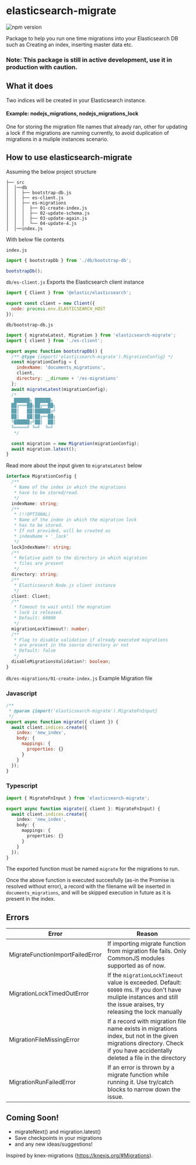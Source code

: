 # elasticsearch-migrate

![npm version](https://badge.fury.io/js/elasticsearch-migrate.svg)

Package to help you run one time migrations into your Elasticsearch DB such as Creating an index, inserting master data etc.

### Note: This package is still in active development, use it in production with caution.

## What it does

Two indices will be created in your Elasticsearch instance.

#### Example: nodejs_migrations, nodejs_migrations_lock


One for storing the migration file names that already ran, other for updating a lock if the migrations are running currently, to avoid duplication of migrations in a muliple instances scenario. 


## How to use elasticsearch-migrate

Assuming the below project structure
```
├── src
│  │──db
│  │  ├── bootstrap-db.js
│  │  ├── es-client.js
│  │  ├── es-migrations
│  │  │  ├── 01-create-index.js
│  │  │  ├── 02-update-schema.js
│  │  │  ├── 03-update-again.js
│  │  │  └── 04-update-4.js
│  │──index.js

```
With below file contents

`index.js`
```js
import { bootstrapDb } from './db/bootstrap-db';

bootstrapDb();
```
`db/es-client.js` Exports the Elasticsearch client instance
```js
import { Client } from '@elastic/elasticsearch';

export const client = new Client({
  node: process.env.ELASTICSEARCH_HOST
});
```

`db/bootstrap-db.js`
```js
import { migrateLatest, Migration } from 'elasticsearch-migrate';
import { client } from './es-client';

export async function bootstrapDb() {
  /** @type {import('elasticsearch-migrate').MigrationConfig} */
  const migrationConfig = {
    indexName: 'documents_migrations',
    client,
    directory: __dirname + '/es-migrations'
  };
  await migrateLatest(migrationConfig);
  /*
   ██████╗ ██████╗ 
  ██╔═══██╗██╔══██╗
  ██║   ██║██████╔╝
  ██║   ██║██╔══██╗
  ╚██████╔╝██║  ██║
  ╚═════╝ ╚═╝  ╚═╝
   */

  const migration = new Migration(migrationConfig);
  await migration.latest();
}
```
Read more about the input given to `migrateLatest` below

```ts
interface MigrationConfig {
  /**
   * Name of the index in which the migrations
   * have to be stored/read.
   */
  indexName: string;
  /**
   * (!!OPTIONAL)
   * Name of the index in which the migration lock
   * has to be stored.
   * If not provided, will be created as 
   * indexName + '_lock'
   */
  lockIndexName?: string;
  /**
   * Relative path to the directory in which migration
   * files are present
   */
  directory: string;
  /**
   * Elasticsearch Node.js client instance
   */
  client: Client;
  /**
   * Timeout to wait until the migration
   * lock is released.
   * Default: 60000
   */
  migrationLockTimeout?: number;
  /**
   * Flag to disable validation if already executed migrations
   * are present in the source directory or not
   * Default: false
   */
  disableMigrationsValidation?: boolean;
}
```
`db/es-migrations/01-create-index.js`
Example Migration file
### Javascript
```js
/**
 * @param {import('elasticsearch-migrate').MigrateFnInput}
 */
export async function migrate({ client }) {
  await client.indices.create({
    index: 'new_index',
    body: {
      mappings: {
        properties: {}
      }
    }
  });
}
```
### Typescript
```ts
import { MigrateFnInput } from 'elasticsearch-migrate';

export async function migrate({ client }: MigrateFnInput) {
  await client.indices.create({
    index: 'new_index',
    body: {
      mappings: {
        properties: {}
      }
    }
  });
}
```
The exported function must be named `migrate` for the migrations to run.

Once the above function is executed succesfully (as-in the Promise is resolved without error), a record with the filename will be inserted in `documents_migrations`, and will be skipped execution in future as it is present in the index.

## Errors
Error | Reason |
--- | --- |
MigrateFunctionImportFailedError | If importing migrate function from migration file fails. Only CommonJS modules supported as of now. |
MigrationLockTimedOutError | If the `migrationLockTimeout` value is exceeded. Default: `60000` ms. If you don't have muliple instances and still the issue araises, try releasing the lock manually |
MigrationFileMissingError | If a record with migration file name exists in migrations index, but not in the given migrations directory. Check if you have accidentally deleted a file in the directory |
MigrationRunFailedError | If an error is thrown by a migrate function while running it. Use try/catch blocks to narrow down the issue.

## Coming Soon!
- migrateNext() and migration.latest()
- Save checkpoints in your migrations
- and any new ideas/suggestions!

Inspired by knex-migrations (https://knexjs.org/#Migrations).
